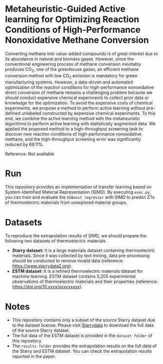 # Metaheuristic-Guided Active learning for Optimizing Reaction Conditions of High-Performance Nonoxidative Methane Conversion
Converting methane into value-added compounds is of great interest due to its abundance in natural and biomass gases. However, since the conventional engineering process of methane conversion inevitably produces CO<sub>2</sub>, one of the greenhouse gases, an efficient methane conversion method with low CO<sub>2</sub> emission is mandatory for green manufacturing systems. However, a data-driven and automated optimization of the reaction conditions for high-performance nonoxidative direct conversion of methane remains a challenging problem because we should conduct expensive chemical experiments to collect prior data or knowledge for the optimization. To avoid the expensive costs of chemical experiments, we propose a method to perform active learning without pre-defined unlabeled constructed by expensive chemical experiments. To this end, we combine the active learning method with the metaheuristic algorithms to perform active learning with statistically augmented data. We applied the proposed method to a high-throughput screening task to discover new reaction conditions of high-performance nonoxidative methane, and the high-throughput screening error was significantly reduced by 69.11%.

Reference: Not available

# Run
This repository provides an implementation of transfer learning based on System-Identified Material Representation (SIMD). By executing ``exec.py``, you can train and evaluate the ``XGBoost regressor`` with SIMD to predict ZTs of thermoelectric materials from unexplored material groups.

# Datasets
To reproduce the extrapolation results of SIMD, we should prepare the following two datasets of thermoelectric materials.
- **Starry dataset:** It is a large materials dataset containing thermoelectric materials. Since it was collected by text mining, data pre-processing should be conducted to remove invalid data (reference: https://www.starrydata2.org).
- **ESTM dataset:** It is a refined thermoelectric materials dataset for machine learning. ESTM dataset contains 5,205 experimental observations of thermoelectric materials and their properties (reference: https://doi.org/10.xxxx/xxxxxxxxx).

# Notes
- This repository contains only a subset of the source Starry dataset due to the dataset license. Please visit [Starrydata](https://www.starrydata2.org) to download the full data of the source Starry dataset.
- The full data of the ESTM dataset is provided in the ``dataset folder`` of this repository.
- The ``results folder`` provides the extrapolation results on the full data of the Starry and ESTM dataset. You can check the extrapolation results reported in the paper.
